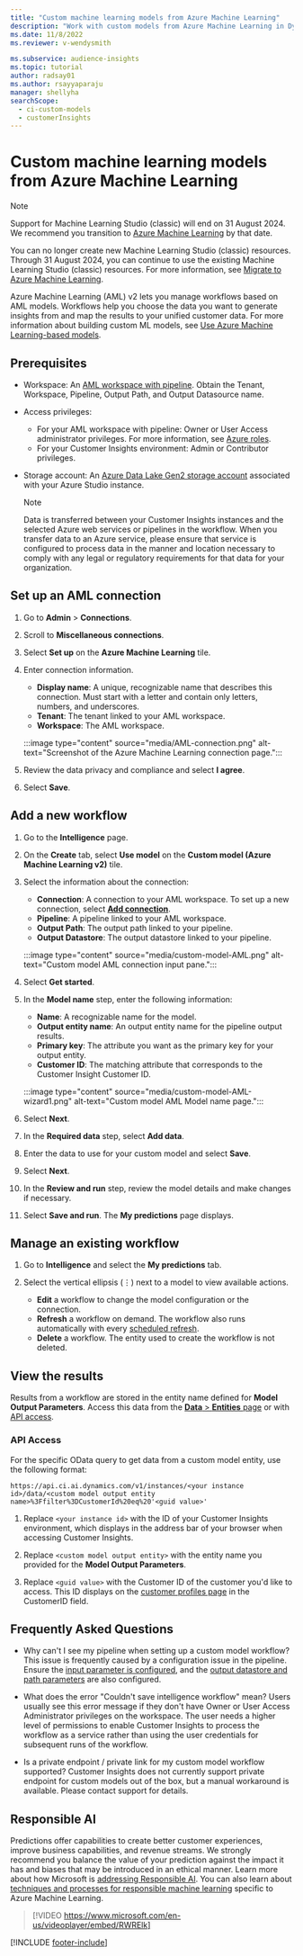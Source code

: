 ```yaml
---
title: "Custom machine learning models from Azure Machine Learning"
description: "Work with custom models from Azure Machine Learning in Dynamics 365 Customer Insights."
ms.date: 11/8/2022
ms.reviewer: v-wendysmith

ms.subservice: audience-insights
ms.topic: tutorial
author: radsay01
ms.author: rsayyaparaju
manager: shellyha
searchScope: 
  - ci-custom-models
  - customerInsights
---
```


# Custom machine learning models from Azure Machine Learning

> [!NOTE]
> Support for Machine Learning Studio (classic) will end on 31 August 2024. We recommend you transition to [Azure Machine Learning](/azure/machine-learning/overview-what-is-azure-machine-learning) by that date.
>
> You can no longer create new Machine Learning Studio (classic) resources. Through 31 August 2024, you can continue to use the existing Machine Learning Studio (classic) resources. For more information, see [Migrate to Azure Machine Learning](/azure/machine-learning/migrate-overview).  

Azure Machine Learning (AML) v2 lets you manage workflows based on AML models. Workflows help you choose the data you want to generate insights from and map the results to your unified customer data. For more information about building custom ML models, see [Use Azure Machine Learning-based models](azure-machine-learning-experiments.md).

## Prerequisites

- Workspace: An [AML workspace with pipeline](/azure/machine-learning/concept-ml-pipelines). Obtain the Tenant, Workspace, Pipeline, Output Path, and Output Datasource name.

- Access privileges:
  - For your AML workspace with pipeline: Owner or User Access administrator privileges. For more information, see [Azure roles](/azure/role-based-access-control/rbac-and-directory-admin-roles).
  - For your Customer Insights environment: Admin or Contributor privileges.

- Storage account: An [Azure Data Lake Gen2 storage account](/azure/storage/blobs/data-lake-storage-quickstart-create-account) associated with your Azure Studio instance.

  > [!NOTE]
  > Data is transferred between your Customer Insights instances and the selected Azure web services or pipelines in the workflow. When you transfer data to an Azure service, please ensure that service is configured to process data in the manner and location necessary to comply with any legal or regulatory requirements for that data for your organization.

## Set up an AML connection

1. Go to **Admin** > **Connections**.

1. Scroll to **Miscellaneous connections**.

1. Select **Set up** on the **Azure Machine Learning** tile.

1. Enter connection information.

   - **Display name**: A unique, recognizable name that describes this connection. Must start with a letter and contain only letters, numbers, and underscores.
   - **Tenant**: The tenant linked to your AML workspace.
   - **Workspace**: The AML workspace.

   :::image type="content" source="media/AML-connection.png" alt-text="Screenshot of the Azure Machine Learning connection page.":::

1. Review the data privacy and compliance and select **I agree**.

1. Select **Save**.

## Add a new workflow

1. Go to the **Intelligence** page.

1. On the **Create** tab, select **Use model** on the **Custom model (Azure Machine Learning v2)** tile.

1. Select the information about the connection:

   - **Connection**: A connection to your AML workspace. To set up a new connection, select [**Add connection**](#set-up-an-aml-connection).
   - **Pipeline**: A pipeline linked to your AML workspace.
   - **Output Path**: The output path linked to your pipeline.
   - **Output Datastore**: The output datastore linked to your pipeline.

   :::image type="content" source="media/custom-model-AML.png" alt-text="Custom model AML connection input pane.":::

1. Select **Get started**.

1. In the **Model name** step, enter the following information:

   - **Name**: A recognizable name for the model.
   - **Output entity name**: An output entity name for the pipeline output results.
   - **Primary key**: The attribute you want as the primary key for your output entity.
   - **Customer ID**: The matching attribute that corresponds to the Customer Insight Customer ID.

   :::image type="content" source="media/custom-model-AML-wizard1.png" alt-text="Custom model AML Model name page.":::

1. Select **Next**.

1. In the **Required data** step, select **Add data**.

1. Enter the data to use for your custom model and select **Save**.

1. Select **Next**.

1. In the **Review and run** step, review the model details and make changes if necessary.

1. Select **Save and run**. The **My predictions** page displays.

## Manage an existing workflow

1. Go to **Intelligence** and select the **My predictions** tab.

1. Select the vertical ellipsis (&vellip;) next to a model to view available actions.

   - **Edit** a workflow to change the model configuration or the connection.
   - **Refresh** a workflow on demand. The workflow also runs automatically with every [scheduled refresh](schedule-refresh.md).
   - **Delete** a workflow. The entity used to create the workflow is not deleted.

## View the results

Results from a workflow are stored in the entity name defined for **Model Output Parameters**. Access this data from the [**Data** > **Entities** page](entities.md) or with [API access](apis.md).

### API Access

For the specific OData query to get data from a custom model entity, use the following format:

`https://api.ci.ai.dynamics.com/v1/instances/<your instance id>/data/<custom model output entity name>%3Ffilter%3DCustomerId%20eq%20'<guid value>'`

1. Replace `<your instance id>` with the ID of your Customer Insights environment, which displays in the address bar of your browser when accessing Customer Insights.

1. Replace `<custom model output entity>` with the entity name you provided for the **Model Output Parameters**.

1. Replace `<guid value>` with the Customer ID of the customer you'd like to access. This ID displays on the [customer profiles page](customer-profiles.md) in the CustomerID field.

## Frequently Asked Questions

- Why can't I see my pipeline when setting up a custom model workflow?
  This issue is frequently caused by a configuration issue in the pipeline. Ensure the [input parameter is configured](azure-machine-learning-experiments.md#dataset-configuration), and the [output datastore and path parameters](azure-machine-learning-experiments.md#import-pipeline-data-into-customer-insights) are also configured.

- What does the error "Couldn't save intelligence workflow" mean? 
  Users usually see this error message if they don't have Owner or User Access Administrator privileges on the workspace. The user needs a higher level of permissions to enable Customer Insights to process the workflow as a service rather than using the user credentials for subsequent runs of the workflow.

- Is a private endpoint / private link for my custom model workflow supported?
  Customer Insights does not currently support private endpoint for custom models out of the box, but a manual workaround is available. Please contact support for details.

## Responsible AI

Predictions offer capabilities to create better customer experiences, improve business capabilities, and revenue streams. We strongly recommend you balance the value of your prediction against the impact it has and biases that may be introduced in an ethical manner. Learn more about how Microsoft is [addressing Responsible AI](https://www.microsoft.com/ai/responsible-ai?activetab=pivot1%3aprimaryr6). You can also learn about [techniques and processes for responsible machine learning](/azure/machine-learning/concept-responsible-ml) specific to Azure Machine Learning.

> [!VIDEO https://www.microsoft.com/en-us/videoplayer/embed/RWRElk]

[!INCLUDE [footer-include](includes/footer-banner.md)]
